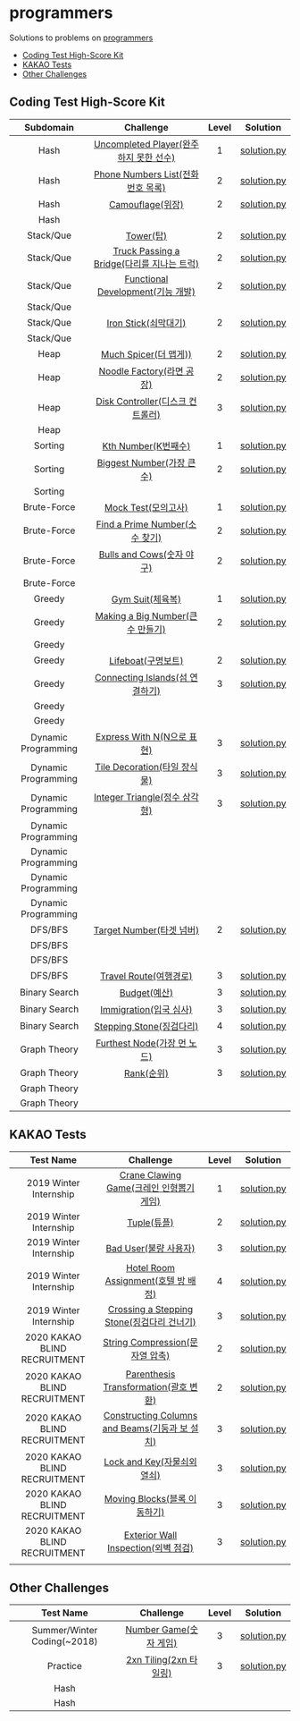# programmers
Solutions to problems on [programmers](https://programmers.co.kr/learn/challenges)

* [Coding Test High-Score Kit](#Coding-Test-High-Score-Kit)
* [KAKAO Tests](#KAKAO-Tests)
* [Other Challenges](#Other-Challenges)

## Coding Test High-Score Kit

|      Subdomain      |                          Challenge                           | Level |                           Solution                           |
| :-----------------: | :----------------------------------------------------------: | :---: | :----------------------------------------------------------: |
|        Hash         | [Uncompleted Player(완주하지 못한 선수)](https://programmers.co.kr/learn/courses/30/lessons/42576) |   1   | [solution.py](Coding%20Test%20High-Score%20Kit/Uncompleted%20Player.py) |
|        Hash         | [Phone Numbers List(전화번호 목록)](https://programmers.co.kr/learn/courses/30/lessons/42577) |   2   | [solution.py](Coding%20Test%20High-Score%20Kit/Phone%20Numbers%20List.py) |
|        Hash         | [Camouflage(위장)](https://programmers.co.kr/learn/courses/30/lessons/42578) |   2   | [solution.py](Coding%20Test%20High-Score%20Kit/Camouflage.py) |
|        Hash         |                                                              |       |                                                              |
|      Stack/Que      | [Tower(탑)](https://programmers.co.kr/learn/courses/30/lessons/42588) |   2   |   [solution.py](Coding%20Test%20High-Score%20Kit/Tower.py)   |
|      Stack/Que      | [Truck Passing a Bridge(다리를 지나는 트럭)](https://programmers.co.kr/learn/courses/30/lessons/42583) |   2   | [solution.py](Coding%20Test%20High-Score%20Kit/Truck%20Passing%20a%20Bridge.py) |
|      Stack/Que      | [Functional Development(기능 개발)](https://programmers.co.kr/learn/courses/30/lessons/42586) |   2   | [solution.py](Coding%20Test%20High-Score%20Kit/Functional%20Development.py) |
|      Stack/Que      |                                                              |       |                                                              |
|      Stack/Que      | [Iron Stick(쇠막대기)](https://programmers.co.kr/learn/courses/30/lessons/42585) |   2   | [solution.py](Coding%20Test%20High-Score%20Kit/Iron%20Stick.py) |
|      Stack/Que      |                                                              |       |                                                              |
|        Heap         | [Much Spicer(더 맵게))](https://programmers.co.kr/learn/courses/30/lessons/42626) |   2   | [solution.py](Coding%20Test%20High-Score%20Kit/Much%20Spicer.py) |
|        Heap         | [Noodle Factory(라면 공장)](https://programmers.co.kr/learn/courses/30/lessons/42629) |   2   | [solution.py](Coding%20Test%20High-Score%20Kit/Noodle%20Factory.py) |
|        Heap         | [Disk Controller(디스크 컨트롤러)](https://programmers.co.kr/learn/courses/30/lessons/42627) |   3   | [solution.py](Coding%20Test%20High-Score%20Kit/Disk%20Controller.py) |
|        Heap         |                                                              |       |                                                              |
|       Sorting       | [Kth Number(K번째수)](https://programmers.co.kr/learn/courses/30/lessons/42748) |   1   | [solution.py](Coding%20Test%20High-Score%20Kit/Kth%20Number.py) |
|       Sorting       | [Biggest Number(가장 큰 수)](https://programmers.co.kr/learn/courses/30/lessons/42746) |   2   | [solution.py](Coding%20Test%20High-Score%20Kit/Biggest%20Number.py) |
|       Sorting       |                                                              |       |                                                              |
|     Brute-Force     | [Mock Test(모의고사)](https://programmers.co.kr/learn/courses/30/lessons/42840) |   1   | [solution.py](Coding%20Test%20High-Score%20Kit/Mock%20Test.py) |
|     Brute-Force     | [Find a Prime Number(소수 찾기)](https://programmers.co.kr/learn/courses/30/lessons/42839) |   2   | [solution.py](Coding%20Test%20High-Score%20Kit/Find%20a%20Prime%20Number.py) |
|     Brute-Force     | [Bulls and Cows(숫자 야구)](https://programmers.co.kr/learn/courses/30/lessons/42841) |   2   | [solution.py](Coding%20Test%20High-Score%20Kit/Bulls%20and%20Cows.py) |
|     Brute-Force     |                                                              |       |                                                              |
|       Greedy        | [Gym Suit(체육복)](https://programmers.co.kr/learn/courses/30/lessons/42862) |   1   | [solution.py](Coding%20Test%20High-Score%20Kit/Gym%20Suit.py) |
|       Greedy        | [Making a Big Number(큰 수 만들기)](https://programmers.co.kr/learn/courses/30/lessons/42883) |   2   | [solution.py](Coding%20Test%20High-Score%20Kit/Making%20a%20Big%20Number.py) |
|       Greedy        |                                                              |       |                                                              |
|       Greedy        | [Lifeboat(구명보트)](https://programmers.co.kr/learn/courses/30/lessons/42885) |   2   | [solution.py](Coding%20Test%20High-Score%20Kit/Lifeboat.py)  |
|       Greedy        | [Connecting Islands(섬 연결하기)](https://programmers.co.kr/learn/courses/30/lessons/42861) |   3   | [solution.py](Coding%20Test%20High-Score%20Kit/Connecting%20Islands.py) |
|       Greedy        |                                                              |       |                                                              |
|       Greedy        |                                                              |       |                                                              |
| Dynamic Programming | [Express With N(N으로 표현)](https://programmers.co.kr/learn/courses/30/lessons/42895) |   3   | [solution.py](Coding%20Test%20High-Score%20Kit/Express%20With%20N.py) |
| Dynamic Programming | [Tile Decoration(타일 장식물)](https://programmers.co.kr/learn/courses/30/lessons/43104) |   3   | [solution.py](Coding%20Test%20High-Score%20Kit/Tile%20Decoration.py) |
| Dynamic Programming | [Integer Triangle(정수 삼각형)](https://programmers.co.kr/learn/courses/30/lessons/43105) |   3   | [solution.py](Coding%20Test%20High-Score%20Kit/Integer%20Triangle.py) |
| Dynamic Programming |                                                              |       |                                                              |
| Dynamic Programming |                                                              |       |                                                              |
| Dynamic Programming |                                                              |       |                                                              |
| Dynamic Programming |                                                              |       |                                                              |
|       DFS/BFS       | [Target Number(타겟 넘버)](https://programmers.co.kr/learn/courses/30/lessons/43165) |   2   | [solution.py](Coding%20Test%20High-Score%20Kit/Target%20Number.py) |
|       DFS/BFS       |                                                              |       |                                                              |
|       DFS/BFS       |                                                              |       |                                                              |
|       DFS/BFS       | [Travel Route(여행경로)](https://programmers.co.kr/learn/courses/30/lessons/43164) |   3   | [solution.py](Coding%20Test%20High-Score%20Kit/Travel%20Route.py) |
|    Binary Search    | [Budget(예산)](https://programmers.co.kr/learn/courses/30/lessons/43237) |   3   |  [solution.py](Coding%20Test%20High-Score%20Kit/Budget.py)   |
|    Binary Search    | [Immigration(입국 심사)](https://programmers.co.kr/learn/courses/30/lessons/43238) |   3   | [solution.py](Coding%20Test%20High-Score%20Kit/Immigration.py) |
|    Binary Search    | [Stepping Stone(징검다리)](https://programmers.co.kr/learn/courses/30/lessons/43236) |   4   | [solution.py](Coding%20Test%20High-Score%20Kit/Stepping%20Stone.py) |
|    Graph Theory     | [Furthest Node(가장 먼 노드)](https://programmers.co.kr/learn/courses/30/lessons/49189) |   3   | [solution.py](Coding%20Test%20High-Score%20Kit/Furthest%20Node.py) |
|    Graph Theory     | [Rank(순위)](https://programmers.co.kr/learn/courses/30/lessons/49191) |   3   |   [solution.py](Coding%20Test%20High-Score%20Kit/Rank.py)    |
|    Graph Theory     |                                                              |       |                                                              |
|    Graph Theory     |                                                              |       |                                                              |

## KAKAO Tests

|          Test Name           |                          Challenge                           | Level |                           Solution                           |
| :--------------------------: | :----------------------------------------------------------: | :---: | :----------------------------------------------------------: |
|    2019 Winter Internship    | [Crane Clawing Game(크레인 인형뽑기 게임)](https://programmers.co.kr/learn/courses/30/lessons/64061) |   1   | [solution.py](KAKAO%20Previous%20Tests/Crane%20Clawing%20Game.py) |
|    2019 Winter Internship    | [Tuple(튜플)](https://programmers.co.kr/learn/courses/30/lessons/64065) |   2   |       [solution.py](KAKAO%20Previous%20Tests/Tuple.py)       |
|    2019 Winter Internship    | [Bad User(불량 사용자)](https://programmers.co.kr/learn/courses/30/lessons/64064) |   3   |    [solution.py](KAKAO%20Previous%20Tests/Bad%20User.py)     |
|    2019 Winter Internship    | [Hotel Room Assignment(호텔 방 배정)](https://programmers.co.kr/learn/courses/30/lessons/64063) |   4   | [solution.py](KAKAO%20Previous%20Tests/Hotel%20Room%20Assignment.py) |
|    2019 Winter Internship    | [Crossing a Stepping Stone(징검다리 건너기)](https://programmers.co.kr/learn/courses/30/lessons/64062) |   3   | [solution.py](KAKAO%20Previous%20Tests/Crossing%20a%20Stepping%20Stone.py) |
| 2020 KAKAO BLIND RECRUITMENT | [String Compression(문자열 압축)](https://programmers.co.kr/learn/courses/30/lessons/60057) |   2   | [solution.py](KAKAO%20Previous%20Tests/String%20Compression.py) |
| 2020 KAKAO BLIND RECRUITMENT | [Parenthesis Transformation(괄호 변환)](https://programmers.co.kr/learn/courses/30/lessons/60058) |   2   | [solution.py](KAKAO%20Previous%20Tests/Parenthesis%20Transformation.py) |
| 2020 KAKAO BLIND RECRUITMENT | [Constructing Columns and Beams(기둥과 보 설치)](https://programmers.co.kr/learn/challenges?selected_part_id=17214) |   3   | [solution.py](KAKAO%20Previous%20Tests/Constructing%20Columns%20and%20Beams.py) |
| 2020 KAKAO BLIND RECRUITMENT | [Lock and Key(자물쇠외 열쇠)](https://programmers.co.kr/learn/courses/30/lessons/60059) |   3   | [solution.py](KAKAO%20Previous%20Tests/Lock%20and%20Key.py)  |
| 2020 KAKAO BLIND RECRUITMENT | [Moving Blocks(블록 이동하기)](https://programmers.co.kr/learn/courses/30/lessons/60063) |   3   |  [solution.py](KAKAO%20Previous%20Tests/Moving%20Blocks.py)  |
| 2020 KAKAO BLIND RECRUITMENT | [Exterior Wall Inspection(외벽 점검)](https://programmers.co.kr/learn/courses/30/lessons/60062) |   3   | [solution.py](KAKAO%20Previous%20Tests/Exterior%20Wall%20Inspection.py) |
|                              |                                                              |       |                                                              |
## Other Challenges

|          Test Name          |                          Challenge                           | Level |                      Solution                      |
| :-------------------------: | :----------------------------------------------------------: | :---: | :------------------------------------------------: |
| Summer/Winter Coding(~2018) | [Number Game(숫자 게임)](https://programmers.co.kr/learn/courses/30/lessons/12987) |   3   | [solution.py](Other%20Challenges/Number%20Game.py) |
|          Practice           | [2xn Tiling(2xn 타일링)](https://programmers.co.kr/learn/courses/30/lessons/12900) |   3   | [solution.py](Other%20Challenges/2xn%20Tiling.py)  |
|            Hash             |                                                              |       |                                                    |
|            Hash             |                                                              |       |                                                    |



